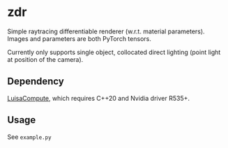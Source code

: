 # zdr

Simple raytracing differentiable renderer (w.r.t. material parameters). Images and parameters are both PyTorch tensors.

Currently only supports single object, collocated direct lighting (point light at position of the camera).

## Dependency

[LuisaCompute](https://github.com/LuisaGroup/LuisaCompute), which requires C++20 and Nvidia driver R535+.

## Usage

See `example.py`
